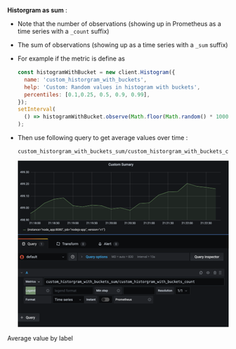 **Historgram as sum** : 

- Note that the number of observations (showing up in Prometheus as a time series with a `_count` suffix)

- The sum of observations (showing up as a time series with a `_sum` suffix)

- For example if the metric is define as 

  ```javascript
  const histogramWithBucket = new client.Histogram({
    name: 'custom_historgram_with_buckets',
    help: 'Custom: Random values in histogram with buckets',
    percentiles: [0.1,0.25, 0.5, 0.9, 0.99],
  });
  setInterval(
    () => histogramWithBucket.observe(Math.floor(Math.random() * 1000))
  );
  ```

  

- Then use following query to get average values over time : 

  ```
  custom_historgram_with_buckets_sum/custom_historgram_with_buckets_count
  ```

  

  ![image-20210626212301876](docs/images/image-20210626212301876.png)



Average value by label

```
```

